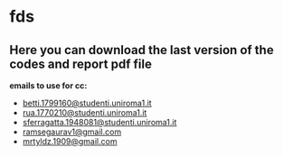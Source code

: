 # fds

Here you can download the last version of the codes and report pdf file
---------------------
**emails to use for cc:**
- betti.1799160@studenti.uniroma1.it
- rua.1770210@studenti.uniroma1.it
- sferragatta.1948081@studenti.uniroma1.it
- ramsegaurav1@gmail.com
- mrtyldz.1909@gmail.com
